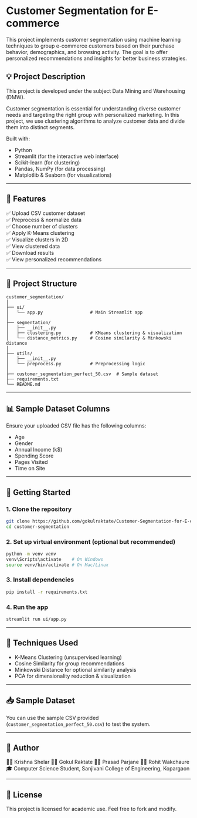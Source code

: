 # Customer Segmentation for E-commerce

This project implements customer segmentation using machine learning techniques to group e-commerce customers based on their purchase behavior, demographics, and browsing activity. The goal is to offer personalized recommendations and insights for better business strategies.

## 💡 Project Description

This project is developed under the subject Data Mining and Warehousing (DMW).

Customer segmentation is essential for understanding diverse customer needs and targeting the right group with personalized marketing. In this project, we use clustering algorithms to analyze customer data and divide them into distinct segments.

Built with:
- Python
- Streamlit (for the interactive web interface)
- Scikit-learn (for clustering)
- Pandas, NumPy (for data processing)
- Matplotlib & Seaborn (for visualizations)

---

## 🧩 Features

✅ Upload CSV customer dataset  
✅ Preprocess & normalize data  
✅ Choose number of clusters  
✅ Apply K-Means clustering  
✅ Visualize clusters in 2D  
✅ View clustered data  
✅ Download results  
✅ View personalized recommendations  

---

## 📁 Project Structure

```
customer_segmentation/
│
├── ui/
│   └── app.py                  # Main Streamlit app
│
├── segmentation/
│   ├── __init__.py
│   ├── clustering.py           # KMeans clustering & visualization
│   └── distance_metrics.py     # Cosine similarity & Minkowski distance
│
├── utils/
│   ├── __init__.py
│   └── preprocess.py           # Preprocessing logic
│
├── customer_segmentation_perfect_50.csv  # Sample dataset
├── requirements.txt
└── README.md
```

---

## 📊 Sample Dataset Columns

Ensure your uploaded CSV file has the following columns:

- Age  
- Gender  
- Annual Income (k$)  
- Spending Score  
- Pages Visited  
- Time on Site  

---

## 🚀 Getting Started

### 1. Clone the repository

```bash
git clone https://github.com/gokulraktate/Customer-Segmentation-for-E-commerce.git
cd customer-segmentation
```

### 2. Set up virtual environment (optional but recommended)

```bash
python -m venv venv
venv\Scripts\activate    # On Windows
source venv/bin/activate # On Mac/Linux
```

### 3. Install dependencies

```bash
pip install -r requirements.txt
```

### 4. Run the app

```bash
streamlit run ui/app.py
```

---

## 🧠 Techniques Used

- K-Means Clustering (unsupervised learning)
- Cosine Similarity for group recommendations
- Minkowski Distance for optional similarity analysis
- PCA for dimensionality reduction & visualization

---

## 📥 Sample Dataset

You can use the sample CSV provided (`customer_segmentation_perfect_50.csv`) to test the system.

---

## 📌 Author

👨‍💻 Krishna Shelar
👨‍💻 Gokul Raktate
👨‍💻 Prasad Parjane
👨‍💻 Rohit Wakchaure  
🎓 Computer Science Student, Sanjivani College of Engineering, Kopargaon

---

## 📜 License

This project is licensed for academic use. Feel free to fork and modify.
